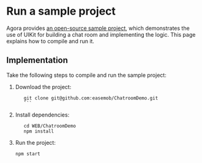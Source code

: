 # Run a sample project

Agora provides [an open-source sample project](https://github.com/easemob/ChatroomDemo/tree/dev/WEB/ChatroomDemo), which demonstrates the use of UIKit for building a chat room and implementing the logic. This page explains how to compile and run it. 

## Implementation

Take the following steps to compile and run the sample project:

1. Download the project:

    ```shell
       git clone git@github.com:easemob/ChatroomDemo.git
       ``` 

1. Install dependencies:

    ```shell
       cd WEB/ChatroomDemo
       npm install
    ```
   
1. Run the project:

    ```shell
    npm start
    ```
